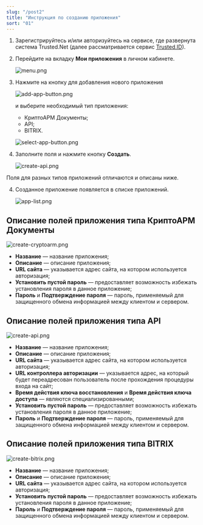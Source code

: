 ```yaml
---
slug: "/post2"
title: "Инструкция по созданию приложения"
sort: "01"
---
```


1. Зарегистрируйтесь и/или авторизуйтесь на сервисе, где развернута система Trusted.Net (далее рассматривается сервис [Trusted.ID](https://id.trusted.plus)).     

1. Перейдите на вкладку **Мои приложения** в личном кабинете.

    ![menu.png](./images/menu.png "Вкладка Мои приложения в горизонтальной навигационной панели сервиса")

2. Нажмите на кнопку для добавления нового приложения 
   
   ![add-app-button.png](./images/add-app-button.png "Кнопка добавления приложения") 
   
   и выберите необходимый тип приложения:
   - КриптоАРМ Документы;
   - API;
   - BITRIX.   
     
   ![select-app-button.png](./images/select-app-button.png "Доступные типы приложений")

3. Заполните поля и нажмите кнопку **Создать**.

    ![create-api.png](./images/create-api.png "Форма создания приложения типа API")

Поля для разных типов приложений отличаются и описаны ниже.

4. Созданное приложение появляется в списке приложений.
   
   ![app-list.png](./images/app-list.png "Список приложений")
 
## Описание полей приложения типа КриптоАРМ Документы

![create-cryptoarm.png](./images/create-cryptoarm.png "Форма создания приложения типа КриптоАРМ Документы")

 - **Название** — название приложения;
 - **Описание** — описание приложения;
 - **URL сайта** — указывается адрес сайта,  на котором используется авторизация;
 - **Установить  пустой пароль** — предоставляет возможность избежать установления пароля в данное приложение;
 - **Пароль** и **Подтверждение пароля** — пароль, применяемый для защищенного обмена информацией между клиентом и сервером.

## Описание полей приложения типа API

![create-api.png](./images/create-api.png "Форма создания приложения типа API")

 - **Название** — название приложения;
 - **Описание** — описание приложения;
 - **URL сайта** — указывается адрес сайта, на котором используется авторизация;
 - **URL контроллера авторизации** — указывается адрес, на который будет переадресован пользователь после прохождения процедуры входа на сайт;
 - **Время действия ключа восстановления** и **Время действия ключа доступа** — являются специализированными;
 - **Установить  пустой пароль** — предоставляет возможность избежать установления пароля в данное приложение;
 - **Пароль** и **Подтверждение пароля** — пароль, применяемый для защищенного обмена информацией между клиентом и сервером.

## Описание полей приложения типа BITRIX

![create-bitrix.png](./images/create-bitrix.png "Форма создания приложения типа BITRIX")

 - **Название** — название приложения;
 - **Описание** — описание приложения;
 - **URL сайта** — указывается адрес сайта, на котором используется авторизация;
 - **Установить  пустой пароль** — предоставляет возможность избежать установления пароля в данное приложение;
 - **Пароль** и **Подтверждение пароля** — пароль, применяемый для защищенного обмена информацией между клиентом и сервером.




